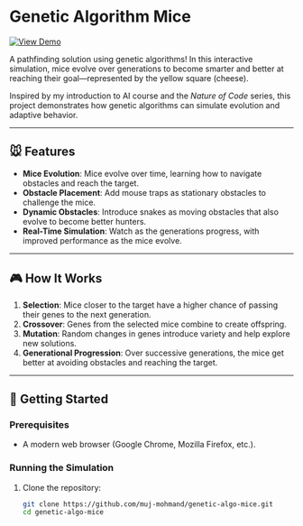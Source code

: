 # Genetic Algorithm Mice

[![View Demo](https://img.shields.io/badge/View-Demo-brightgreen)](https://muj-mohmand.github.io/genetic-algo-mice/genetic-algorithm/)

A pathfinding solution using genetic algorithms! In this interactive simulation, mice evolve over generations to become smarter and better at reaching their goal—represented by the yellow square (cheese). 

Inspired by my introduction to AI course and the *Nature of Code* series, this project demonstrates how genetic algorithms can simulate evolution and adaptive behavior.

---

## 🐭 Features
- **Mice Evolution**: Mice evolve over time, learning how to navigate obstacles and reach the target.
- **Obstacle Placement**: Add mouse traps as stationary obstacles to challenge the mice.
- **Dynamic Obstacles**: Introduce snakes as moving obstacles that also evolve to become better hunters.
- **Real-Time Simulation**: Watch as the generations progress, with improved performance as the mice evolve.

---

## 🎮 How It Works
1. **Selection**: Mice closer to the target have a higher chance of passing their genes to the next generation.
2. **Crossover**: Genes from the selected mice combine to create offspring.
3. **Mutation**: Random changes in genes introduce variety and help explore new solutions.
4. **Generational Progression**: Over successive generations, the mice get better at avoiding obstacles and reaching the target.

---

## 🚀 Getting Started

### Prerequisites
- A modern web browser (Google Chrome, Mozilla Firefox, etc.).

### Running the Simulation
1. Clone the repository:
   ```bash
   git clone https://github.com/muj-mohmand/genetic-algo-mice.git
   cd genetic-algo-mice
